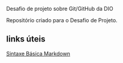 Desafio de projeto sobre Git/GitHub da DIO

Repositório criado para o Desafio de Projeto.

## links  úteis
[Sintaxe Básica Markdown](https://www.markdownguide.org/)
